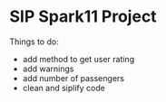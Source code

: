 # SIP Spark11 Project
Things to do:
  - add method to get user rating
  - add warnings
  - add number of passengers
  - clean and siplify code
